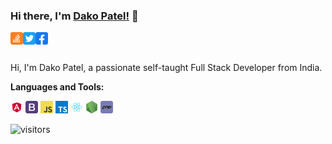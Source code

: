 ### Hi there, I'm [Dako Patel!](http://dakaasdatameter.tech/) 👋


<a href="https://stackoverflow.com/story/dakopatel">
  <img align="left" alt="Dako Patel | Stackoverflow" width="20px" src="https://raw.githubusercontent.com/edent/SuperTinyIcons/master/images/svg/stackoverflow.svg" />
</a>

<a href="https://twitter.com/Dakopatel">
  <img align="left" alt="Dako Patel | Twitter" width="20px" src="https://raw.githubusercontent.com/edent/SuperTinyIcons/master/images/svg/twitter.svg" />
</a>

<a href="https://www.facebook.com/darshit.makasana.39">
  <img align="left" alt="Dako Patel | Facebook" width="20px" src="https://raw.githubusercontent.com/edent/SuperTinyIcons/master/images/svg/facebook.svg" />
</a>

<br />
<br />

Hi, I'm Dako Patel, a passionate self-taught Full Stack Developer from India. 

**Languages and Tools:**  

<code><img height="20" src="https://raw.githubusercontent.com/github/explore/80688e429a7d4ef2fca1e82350fe8e3517d3494d/topics/angular/angular.png"></code>
<code><img height="20" src="https://raw.githubusercontent.com/github/explore/80688e429a7d4ef2fca1e82350fe8e3517d3494d/topics/bootstrap/bootstrap.png"></code>
<code><img height="20" src="https://raw.githubusercontent.com/github/explore/80688e429a7d4ef2fca1e82350fe8e3517d3494d/topics/javascript/javascript.png"></code>
<code><img height="20" src="https://raw.githubusercontent.com/github/explore/80688e429a7d4ef2fca1e82350fe8e3517d3494d/topics/typescript/typescript.png"></code>
<code><img height="20" src="https://raw.githubusercontent.com/github/explore/80688e429a7d4ef2fca1e82350fe8e3517d3494d/topics/react/react.png"></code>
<code><img height="20" src="https://raw.githubusercontent.com/github/explore/80688e429a7d4ef2fca1e82350fe8e3517d3494d/topics/nodejs/nodejs.png"></code>
<code><img height="20" src="https://raw.githubusercontent.com/edent/SuperTinyIcons/master/images/svg/php.svg"></code>

![visitors](https://visitor-badge.glitch.me/badge?page_id=dakopatel/dakopatel)
